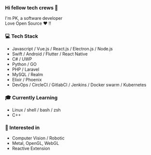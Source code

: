 ### Hi fellow tech crews 👋

I'm PK, a software developer  
Love Open Source ❤️ !!

### :computer: Tech Stack
* Javascript / Vue.js / React.js / Electron.js / Node.js
* Swift / Android / Flutter / React Native 
* C# / UWP
* Python / GO
* PHP / Laravel
* MySQL / Realm
* Elixir / Phoenix
* DevOps / CircleCI / GitlabCI / Jenkins / Docker swarm / Kubernetes

### :mortar_board: Currently Learning
* Linux / shell / bash / zsh
* C++

### :gift_heart: Interested in
* Computer Vision / Robotic
* Metal, OpenGL, WebGL
* Reactive Extension

<!--
**kenphanith/kenphanith** is a ✨ _special_ ✨ repository because its `README.md` (this file) appears on your GitHub profile.

Here are some ideas to get you started:

- 🔭 I’m currently working on ...
- 🌱 I’m currently learning ...
- 👯 I’m looking to collaborate on ...
- 🤔 I’m looking for help with ...
- 💬 Ask me about ...
- 📫 How to reach me: ...
- 😄 Pronouns: ...
- ⚡ Fun fact: ...
-->
